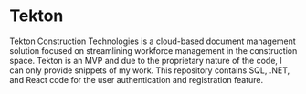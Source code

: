 # Tekton
Tekton Construction Technologies is a cloud-based document management solution focused on streamlining workforce management in the construction space. Tekton is an MVP and due to the proprietary nature of the code, I can only provide snippets of my work. This repository contains SQL, .NET, and React code for the user authentication and registration feature.
